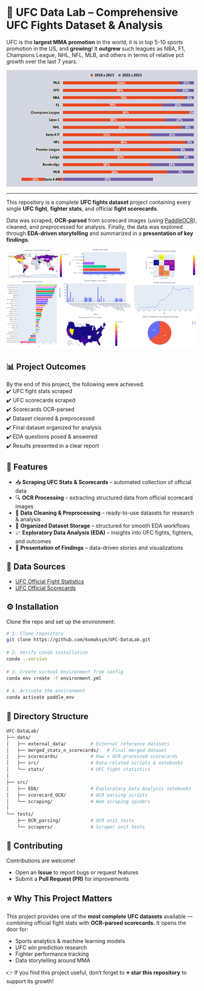 # 🥊 UFC Data Lab – Comprehensive UFC Fights Dataset & Analysis  
UFC is the **largest MMA promotion** in the world, it is in top 5-10 sports promotion in the US, and **growing**! It **outgrew** such leagues as NBA, F1, Champions League, NHL, NFL, MLB, and others in terms of relative pct growth over the last 7 years. 

<p align="center">
  <img src="leaguesgrowth.jpg" alt="UFC Data Analysis Preview">
</p>

---
This repository is a complete **UFC fights dataset** project containing every single **UFC fight**, **fighter stats**, and official **fight scorecards**.  

Data was scraped, **OCR-parsed** from scorecard images (using [PaddleOCR](https://github.com/PaddlePaddle/PaddleOCR)), cleaned, and preprocessed for analysis. Finally, the data was explored through **EDA-driven storytelling** and summarized in a **presentation of key findings**.  

<p align="center">
  <img src="preview.png" alt="UFC Data Analysis Preview">
</p>


## 📊 Project Outcomes  
By the end of this project, the following were achieved:  
✔️ UFC fight stats scraped  
✔️ UFC scorecards scraped  
✔️ Scorecards OCR-parsed  
✔️ Dataset cleaned & preprocessed  
✔️ Final dataset organized for analysis  
✔️ EDA questions posed & answered  
✔️ Results presented in a clear report  


## 🔑 Features  
- 📥 **Scraping UFC Stats & Scorecards** – automated collection of official data  
- 🔍 **OCR Processing** – extracting structured data from official scorecard images  
- 🧹 **Data Cleaning & Preprocessing** – ready-to-use datasets for research & analysis  
- 📂 **Organized Dataset Storage** – structured for smooth EDA workflows  
- 📈 **Exploratory Data Analysis (EDA)** – insights into UFC fights, fighters, and outcomes  
- 🎤 **Presentation of Findings** – data-driven stories and visualizations  


## 📡 Data Sources  
- [UFC Official Fight Statistics](http://ufcstats.com/)  
- [UFC Official Scorecards](https://www.ufc.com/scorecards/)  


## ⚙️ Installation  
Clone the repo and set up the environment:  

```bash
# 1. Clone repository
git clone https://github.com/komaksym/UFC-DataLab.git

# 2. Verify conda installation
conda --version

# 3. Create virtual environment from config
conda env create -f environment.yml

# 4. Activate the environment
conda activate paddle_env
```

## 📂 Directory Structure  

```bash
UFC-DataLab/
├── data/                     
│   ├── external_data/         # External reference datasets
│   ├── merged_stats_n_scorecards/   # Final merged dataset
│   ├── scorecards/            # Raw + OCR-processed scorecards
│   ├── src/                   # Data-related scripts & notebooks
│   └── stats/                 # UFC fight statistics
│
├── src/                       
│   ├── EDA/                   # Exploratory Data Analysis notebooks
│   ├── scorecard_OCR/         # OCR parsing scripts
│   └── scraping/              # Web scraping spiders
│
└── tests/                     
    ├── OCR_parsing/           # OCR unit tests
    └── scrapers/              # Scraper unit tests
```

## 🤝 Contributing  

Contributions are welcome!  

- Open an **Issue** to report bugs or request features  
- Submit a **Pull Request (PR)** for improvements  


## ⭐ Why This Project Matters  

This project provides one of the **most complete UFC datasets** available — combining official fight stats with **OCR-parsed scorecards**. It opens the door for:  

- Sports analytics & machine learning models  
- UFC win prediction research  
- Fighter performance tracking  
- Data storytelling around MMA  

👉 If you find this project useful, don’t forget to **⭐ star this repository** to support its growth!  
